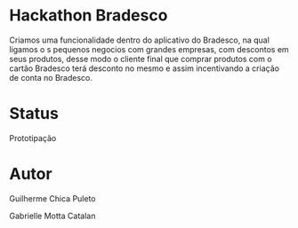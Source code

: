  # Hackathon Bradesco

Criamos  uma funcionalidade dentro do aplicativo do Bradesco, na qual ligamos o s pequenos negocios com grandes empresas, com descontos em seus produtos, desse modo o cliente final que comprar  produtos com o cartão Bradesco terá desconto no mesmo e assim incentivando a criação de conta no Bradesco.

# Status

Prototipação


#  Autor

Guilherme Chica Puleto

Gabrielle Motta Catalan
